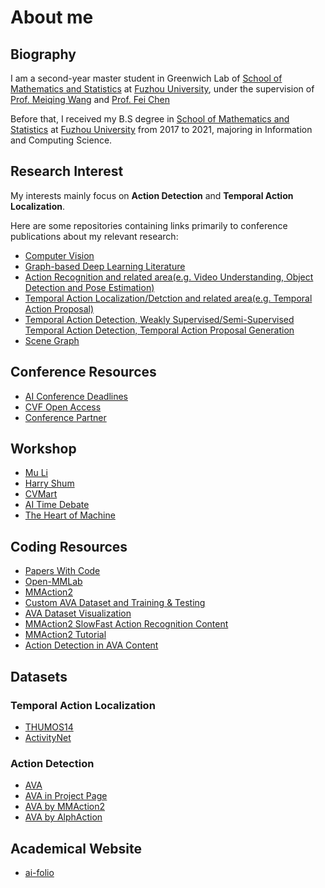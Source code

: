 # About me

## Biography

I am a second-year master student in Greenwich Lab of [School of Mathematics and Statistics](https://math.fzu.edu.cn/)
at [Fuzhou University](https://yjsy.fzu.edu.cn/), under the supervision of [Prof. Meiqing Wang](https://math.fzu.edu.cn/info/1102/1837.htm) and [Prof. Fei Chen](https://ccds.fzu.edu.cn/info/1203/5024.htm)

Before that, I received my B.S degree in [School of Mathematics and Statistics](https://math.fzu.edu.cn/) at [Fuzhou University](https://www.fzu.edu.cn/) from 2017 to 2021, majoring in Information and Computing Science.

## Research Interest

My interests mainly focus on **Action Detection** and **Temporal Action Localization**.

Here are some repositories containing links primarily to conference publications about my relevant research:

  - [Computer Vision](https://github.com/jbhuang0604/awesome-computer-vision)
  - [Graph-based Deep Learning Literature](https://github.com/naganandy/graph-based-deep-learning-literature#readme)
  - [Action Recognition and related area(e.g. Video Understanding, Object Detection and Pose Estimation)](https://github.com/jinwchoi/awesome-action-recognition)
  - [Temporal Action Localization/Detction and related area(e.g. Temporal Action Proposal)](https://github.com/Alvin-Zeng/Awesome-Temporal-Action-Localization)
  - [Temporal Action Detection, Weakly Supervised/Semi-Supervised Temporal Action Detection, Temporal Action Proposal Generation](https://github.com/zhenyingfang/Awesome-Temporal-Action-Detection-Temporal-Action-Proposal-Generation)
  - [Scene Graph](https://github.com/huoxingmeishi/Awesome-Scene-Graphs)
  
## Conference Resources
  - [AI Conference Deadlines](https://aideadlin.es/?sub=CV)
  - [CVF Open Access](https://openaccess.thecvf.com/menu)
  - [Conference Partner](https://www.myhuiban.com)
  
## Workshop
  - [Mu Li](https://space.bilibili.com/1567748478/channel/collectiondetail?sid=32744)
  - [Harry Shum](https://space.bilibili.com/1706874133/video?tid=0&page=1&keyword=&order=pubdate)
  - [CVMart](https://space.bilibili.com/85300886/video)
  - [AI Time Debate](https://space.bilibili.com/503316308/video)
  - [The Heart of Machine](https://space.bilibili.com/73414544/video?tid=0&page=2&keyword=&order=pubdate)

## Coding Resources
  - [Papers With Code](https://paperswithcode.com)
  - [Open-MMLab](https://openmmlab.com/codebase)
  - [MMAction2](https://github.com/open-mmlab/mmaction2)
  - [Custom AVA Dataset and Training & Testing](https://blog.csdn.net/WhiffeYF/article/details/124358725?spm=1001.2014.3001.5502)
  - [AVA Dataset Visualization](https://blog.csdn.net/WhiffeYF/article/details/122324067?spm=1001.2014.3001.5502)
  - [MMAction2 SlowFast Action Recognition Content](https://blog.csdn.net/WhiffeYF/article/details/119818960)
  - [MMAction2 Tutorial](https://blog.csdn.net/WhiffeYF/article/details/126192179?spm=1001.2014.3001.5502)
  - [Action Detection in AVA Content](https://blog.csdn.net/WhiffeYF?type=blog)
  
## Datasets

### Temporal Action Localization
  - [THUMOS14](https://www.crcv.ucf.edu/THUMOS14/download.html)
  - [ActivityNet](http://activity-net.org/download.html)

### Action Detection
  - [AVA](https://research.google.com/ava/download.html#ava_actions_download)
  - [AVA in Project Page](https://github.com/cvdfoundation/ava-dataset)
  - [AVA by MMAction2](https://github.com/open-mmlab/mmaction2/tree/master/tools/data/ava)
  - [AVA by AlphAction](https://github.com/MVIG-SJTU/AlphAction/blob/master/DATA.md)
  
## Academical Website
  - [ai-folio](https://github.com/alshedivat/al-folio)

  


<!--
**Michael-Ray-Sirius/Michael-Ray-Sirius** is a ✨ _special_ ✨ repository because its `README.md` (this file) appears on your GitHub profile.

Here are some ideas to get you started:

- 🔭 I’m currently working on Fuzhou University
- 🌱 
- 👯 I’m looking to collaborate on ...
- 🤔 I’m looking for help with ...
- 💬 Ask me about ...
- 📫 How to reach me: ...
- 😄 Pronouns: ...
- ⚡ Fun fact: ...
-->

